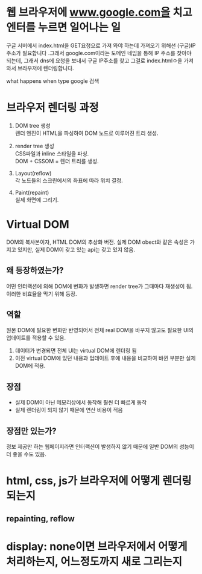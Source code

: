 # 웹 브라우저에 www.google.com을 치고 엔터를 누르면 일어나는 일

구글 서버에서 index.html을 GET요청으로 가져 와야 하는데 가져오기 위해선 (구글)IP 주소가 필요합니다
.그래서 google.com이라는 도메인 네임을 통해 IP 주소를 찾아야 되는데, 그래서 dns에 요청을 보내서 구글 IP주소를 찾고 그걸로 index.htmlㅇ을 가져와서 브라우저에 렌더링합니다.

what happens when type google 검색

# 브라우저 렌더링 과정

1. DOM tree 생성  
   렌더 엔진이 HTML을 파싱하여 DOM 노드로 이루어진 트리 생성.

2. render tree 생성  
   CSS파일과 inline 스타일을 파싱.  
   DOM + CSSOM = 렌더 트리를 생성.

3. Layout(reflow)  
   각 노드들의 스크린에서의 좌표에 따라 위치 결정.

4. Paint(repaint)  
   실제 화면에 그리기.

# Virtual DOM

DOM의 복사본이자, HTML DOM의 추상화 버전.
실제 DOM obect와 같은 속성은 가지고 있지만, 실제 DOM이 갖고 있는 api는 갖고 있지 않음.

## 왜 등장하였는가?

어떤 인터랙션에 의해 DOM에 변화가 발생하면 render tree가 그때마다 재생성이 됨.
이러한 비효율을 막기 위해 등장.

## 역할

원본 DOM에 필요한 변화만 반영되어서 전체 real DOM을 바꾸지 않고도 필요한 UI의 업데이트를 적용할 수 있음.

1. 데이터가 변경되면 전체 UI는 virtual DOM에 렌더링 됨
2. 이전 virtual DOM에 있던 내용과 업데이트 후에 내용을 비교하여 바뀐 부분만 실제 DOM에 적용.

## 장점

- 실제 DOM이 아닌 메모리상에서 동작해 훨씬 더 빠르게 동작
- 실제 렌더링이 되지 않기 때문에 연산 비용이 적음

## 장점만 있는가?

정보 제공만 하는 웹페이지라면 인터랙션이 발생하지 않기 때문에 일반 DOM의 성능이 더 좋을 수도 있음.

# html, css, js가 브라우저에 어떻게 렌더링 되는지

## repainting, reflow

# display: none이면 브라우저에서 어떻게 처리하는지, 어느정도까지 새로 그리는지
